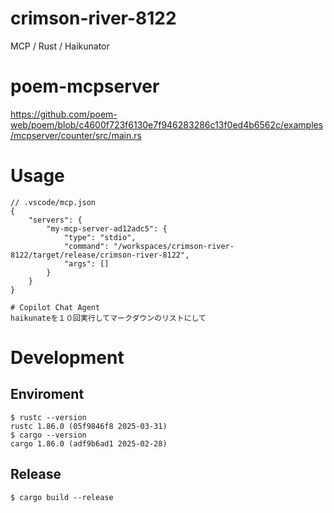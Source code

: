 # crimson-river-8122
MCP / Rust / Haikunator

# poem-mcpserver

https://github.com/poem-web/poem/blob/c4600f723f6130e7f946283286c13f0ed4b6562c/examples/mcpserver/counter/src/main.rs

# Usage

```jsonc
// .vscode/mcp.json
{
    "servers": {
        "my-mcp-server-ad12adc5": {
            "type": "stdio",
            "command": "/workspaces/crimson-river-8122/target/release/crimson-river-8122",
            "args": []
        }
    }
}
```

```console
# Copilot Chat Agent
haikunateを１０回実行してマークダウンのリストにして
```

# Development

## Enviroment

```console
$ rustc --version
rustc 1.86.0 (05f9846f8 2025-03-31)
$ cargo --version
cargo 1.86.0 (adf9b6ad1 2025-02-28)
```

## Release

```console
$ cargo build --release
```
